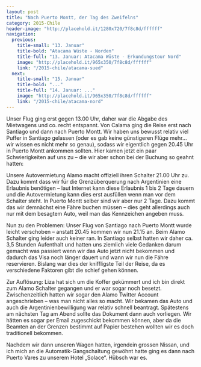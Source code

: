 ```yaml
---
layout: post
title: "Nach Puerto Montt, der Tag des Zweifelns"
category: 2015-Chile
header-image: "http://placehold.it/1280x720/7f8c8d/ffffff"
navigation:
  previous:
    title-small: "13. Januar"
    title-bold: "Atacama Wüste - Norden"
    title-full: "13. Januar: Atacama Wüste - Erkundungstour Nord"
    image: "http://placehold.it/965x350/7f8c8d/ffffff"
    link: "/2015-chile/atacama-sued"
  next:
    title-small: "15. Januar"
    title-bold: "..."
    title-full: "14. Januar: ..."
    image: "http://placehold.it/965x350/7f8c8d/ffffff"
    link: "/2015-chile/atacama-nord"
---
```

Unser Flug ging erst gegen 13.00 Uhr, daher war die Abgabe des Mietwagens und co. recht entspannt. Von Calama ging die Reise erst nach Santiago und dann nach Puerto Montt. Wir haben uns bewusst relativ viel Puffer in Santiago gelassen (oder es gab keine günstigeren Flüge mehr… wir wissen es nicht mehr so genau), sodass wir eigentlich gegen 20.45 Uhr in Puerto Montt ankommen sollten. Hier kamen jetzt ein paar Schwierigkeiten auf uns zu – die wir aber schon bei der Buchung so geahnt hatten: 

Unsere Autovermietung Alamo macht offiziell ihren Schalter 21.00 Uhr zu. Dazu kommt dass wir für die Grenzüberquerung nach Argentinien eine Erlaubnis benötigen – laut Internet kann diese Erlaubnis 1 bis 2 Tage dauern und die Autovermietung kann dies erst ausfüllen wenn man vor dem Schalter steht. In Puerto Montt selber sind wir aber nur 2 Tage. Dazu kommt das wir demnächst eine Fähre buchen müssen – dies geht allerdings auch nur mit dem besagtem Auto, weil man das Kennzeichen angeben muss. 

Nun zu den Problemen: Unser Flug von Santiago nach Puerto Montt wurde leicht verschoben – anstatt 20.45 kommen wir nun 21.15 an. Beim Alamo Schalter ging leider auch keiner ran. In Santiago selbst hatten wir daher ca. 3,5 Stunden Aufenthalt und hatten uns ziemlich viele Gedanken darum gemacht was passiert wenn wir das Auto jetzt nicht bekommen und dadurch das Visa noch länger dauert und wann wir nun die Fähre reservieren. 
Bislang war dies der kniffligste Teil der Reise, da es verschiedene Faktoren gibt die schief gehen können. 

Zur Auflösung: Liza hat sich um die Koffer gekümmert und ich bin direkt zum Alamo Schalter gegangen und er war sogar noch besetzt. Zwischenzeitlich hatten wir sogar den Alamo Twitter Account angeschrieben – was man nicht alles so macht. Wir bekamen das Auto und auch die Argentinienbewilligung war relativ schnell beantragt. Spätestens am nächsten Tag am Abend sollte das Dokument dann auch vorliegen. Wir hätten es sogar per Email zugeschickt bekommen können, aber da die Beamten an der Grenzen bestimmt auf Papier bestehen wollten wir es doch traditionell bekommen. 

Nachdem wir dann unseren Wagen hatten, irgendein grossen Nissan, und ich mich an die Automatik-Gangschaltung gewöhnt hatte ging es dann nach Puerto Vares zu unserem Hotel „Solace“. Hübsch war es.  